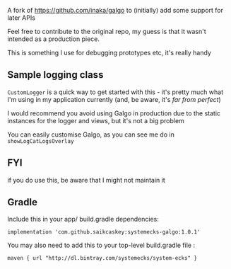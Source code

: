 A fork of https://github.com/inaka/galgo to (initially) add some support for later APIs

Feel free to contribute to the original repo, my guess is that it wasn't intended as a production piece.

This is something I use for debugging prototypes etc, it's really handy


## Sample logging class 
```CustomLogger``` is a quick way to get started with this - it's pretty much what I'm using in my application currently (and, be aware, it's _far from perfect_)

I would recommend you avoid using Galgo in production due to the static instances for the logger and views, but it's not a big problem

You can easily customise Galgo, as you can see me do in ```showLogCatLogsOverlay```

## FYI
if you do use this, be aware that I might not maintain it

## Gradle
Include this in your app/ build.gradle dependencies: 

```implementation 'com.github.saikcaskey:systemecks-galgo:1.0.1'```

You may also need to add this to your top-level build.gradle file : 

```maven { url "http://dl.bintray.com/systemecks/system-ecks" }```

